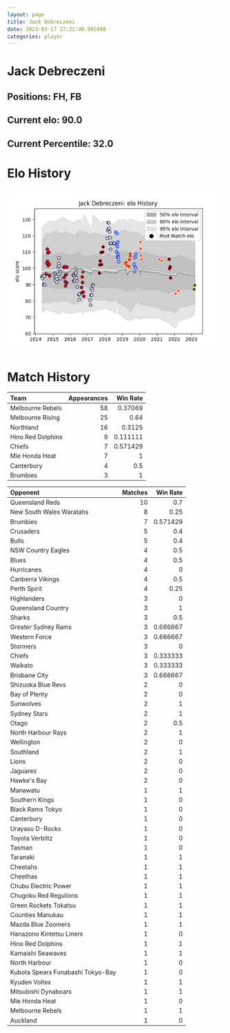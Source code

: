 ```yaml
---  
layout: page  
title: Jack Debreczeni  
date: 2023-03-17 17:21:40.992498  
categories: player  
---
```

# Jack Debreczeni

## Positions: FH, FB

## Current elo: 90.0

## Current Percentile: 32.0

# Elo History


![elo history](history_JackDebreczeni.png)
# Match History


| Team              |   Appearances |   Win Rate |
|:------------------|--------------:|-----------:|
| Melbourne Rebels  |            58 |   0.37069  |
| Melbourne Rising  |            25 |   0.64     |
| Northland         |            16 |   0.3125   |
| Hino Red Dolphins |             9 |   0.111111 |
| Chiefs            |             7 |   0.571429 |
| Mie Honda Heat    |             7 |   1        |
| Canterbury        |             4 |   0.5      |
| Brumbies          |             3 |   1        |

| Opponent                          |   Matches |   Win Rate |
|:----------------------------------|----------:|-----------:|
| Queensland Reds                   |        10 |   0.7      |
| New South Wales Waratahs          |         8 |   0.25     |
| Brumbies                          |         7 |   0.571429 |
| Crusaders                         |         5 |   0.4      |
| Bulls                             |         5 |   0.4      |
| NSW Country Eagles                |         4 |   0.5      |
| Blues                             |         4 |   0.5      |
| Hurricanes                        |         4 |   0        |
| Canberra Vikings                  |         4 |   0.5      |
| Perth Spirit                      |         4 |   0.25     |
| Highlanders                       |         3 |   0        |
| Queensland Country                |         3 |   1        |
| Sharks                            |         3 |   0.5      |
| Greater Sydney Rams               |         3 |   0.666667 |
| Western Force                     |         3 |   0.666667 |
| Stormers                          |         3 |   0        |
| Chiefs                            |         3 |   0.333333 |
| Waikato                           |         3 |   0.333333 |
| Brisbane City                     |         3 |   0.666667 |
| Shizuoka Blue Revs                |         2 |   0        |
| Bay of Plenty                     |         2 |   0        |
| Sunwolves                         |         2 |   1        |
| Sydney Stars                      |         2 |   1        |
| Otago                             |         2 |   0.5      |
| North Harbour Rays                |         2 |   1        |
| Wellington                        |         2 |   0        |
| Southland                         |         2 |   1        |
| Lions                             |         2 |   0        |
| Jaguares                          |         2 |   0        |
| Hawke's Bay                       |         2 |   0        |
| Manawatu                          |         1 |   1        |
| Southern Kings                    |         1 |   0        |
| Black Rams Tokyo                  |         1 |   0        |
| Canterbury                        |         1 |   0        |
| Urayasu D-Rocks                   |         1 |   0        |
| Toyota Verblitz                   |         1 |   0        |
| Tasman                            |         1 |   0        |
| Taranaki                          |         1 |   1        |
| Cheetahs                          |         1 |   1        |
| Cheethas                          |         1 |   1        |
| Chubu Electric Power              |         1 |   1        |
| Chugoku Red Regulions             |         1 |   1        |
| Green Rockets Tokatsu             |         1 |   1        |
| Counties Manukau                  |         1 |   1        |
| Mazda Blue Zoomers                |         1 |   1        |
| Hanazono Kintetsu Liners          |         1 |   0        |
| Hino Red Dolphins                 |         1 |   1        |
| Kamaishi Seawaves                 |         1 |   1        |
| North Harbour                     |         1 |   0        |
| Kubota Spears Funabashi Tokyo-Bay |         1 |   0        |
| Kyuden Voltex                     |         1 |   1        |
| Mitsubishi Dynaboars              |         1 |   1        |
| Mie Honda Heat                    |         1 |   0        |
| Melbourne Rebels                  |         1 |   1        |
| Auckland                          |         1 |   0        |